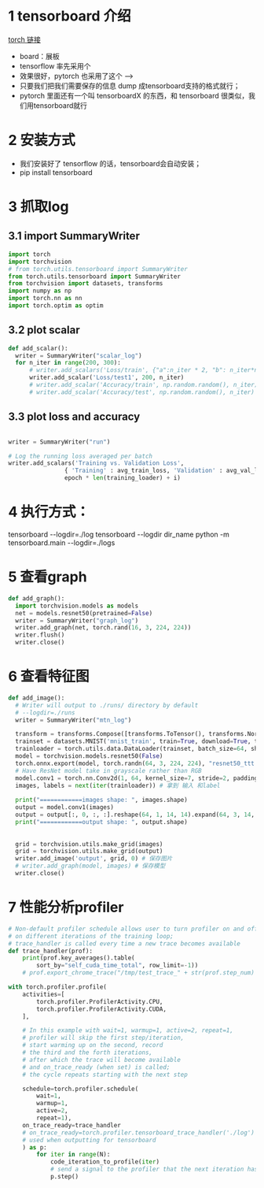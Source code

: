 # 1 tensorboard 介绍
[torch 链接](https://pytorch.org/docs/stable/tensorboard.html?highlight=tensorboard)
- board：展板
- tensorflow 率先采用个
- 效果很好，pytorch 也采用了这个 --> 
- 只要我们把我们需要保存的信息 dump 成tensorboard支持的格式就行；
- pytorch 里面还有一个叫 tensorboardX 的东西，和 tensorboard 很类似，我们用tensorboard就行

# 2 安装方式
- 我们安装好了 tensorflow 的话，tensorboard会自动安装；
- pip install tensorboard


# 3 抓取log

## 3.1 import SummaryWriter
```python
import torch
import torchvision
# from torch.utils.tensorboard import SummaryWriter
from torch.utils.tensorboard import SummaryWriter
from torchvision import datasets, transforms
import numpy as np
import torch.nn as nn
import torch.optim as optim
```

## 3.2 plot scalar
```python
def add_scalar():
  writer = SummaryWriter("scalar_log")
  for n_iter in range(200, 300):
      # writer.add_scalars('Loss/train', {"a":n_iter * 2, "b": n_iter*n_iter}, n_iter)
      writer.add_scalar('Loss/test1', 200, n_iter)
      # writer.add_scalar('Accuracy/train', np.random.random(), n_iter)
      # writer.add_scalar('Accuracy/test', np.random.random(), n_iter)
```

## 3.3 plot loss and accuracy
```python

writer = SummaryWriter("run")

# Log the running loss averaged per batch
writer.add_scalars('Training vs. Validation Loss',
                { 'Training' : avg_train_loss, 'Validation' : avg_val_loss },
                epoch * len(training_loader) + i)

```

# 4 执行方式：
tensorboard --logdir=./log
tensorboard --logdir dir_name
python -m tensorboard.main --logdir=./logs

# 5 查看graph
```python
def add_graph():
  import torchvision.models as models
  net = models.resnet50(pretrained=False)
  writer = SummaryWriter("graph_log")
  writer.add_graph(net, torch.rand(16, 3, 224, 224))
  writer.flush()
  writer.close()
```

# 6 查看特征图
```python
def add_image():
  # Writer will output to ./runs/ directory by default
  # --logdir=./runs
  writer = SummaryWriter("mtn_log")

  transform = transforms.Compose([transforms.ToTensor(), transforms.Normalize((0.5,), (0.5,))])
  trainset = datasets.MNIST('mnist_train', train=True, download=True, transform=transform)
  trainloader = torch.utils.data.DataLoader(trainset, batch_size=64, shuffle=True)
  model = torchvision.models.resnet50(False)
  torch.onnx.export(model, torch.randn(64, 3, 224, 224), "resnet50_ttt.onnx")
  # Have ResNet model take in grayscale rather than RGB
  model.conv1 = torch.nn.Conv2d(1, 64, kernel_size=7, stride=2, padding=3, bias=False)
  images, labels = next(iter(trainloader)) # 拿到 输入 和label
  
  print("============images shape: ", images.shape)
  output = model.conv1(images)
  output = output[:, 0, :, :].reshape(64, 1, 14, 14).expand(64, 3, 14, 14)
  print("============output shape: ", output.shape)
  
  
  grid = torchvision.utils.make_grid(images)
  grid = torchvision.utils.make_grid(output)
  writer.add_image('output', grid, 0) # 保存图片
  # writer.add_graph(model, images) # 保存模型
  writer.close()
```

# 7 性能分析profiler
```python
# Non-default profiler schedule allows user to turn profiler on and off
# on different iterations of the training loop;
# trace_handler is called every time a new trace becomes available
def trace_handler(prof):
    print(prof.key_averages().table(
        sort_by="self_cuda_time_total", row_limit=-1))
    # prof.export_chrome_trace("/tmp/test_trace_" + str(prof.step_num) + ".json")

with torch.profiler.profile(
    activities=[
        torch.profiler.ProfilerActivity.CPU,
        torch.profiler.ProfilerActivity.CUDA,
    ],

    # In this example with wait=1, warmup=1, active=2, repeat=1,
    # profiler will skip the first step/iteration,
    # start warming up on the second, record
    # the third and the forth iterations,
    # after which the trace will become available
    # and on_trace_ready (when set) is called;
    # the cycle repeats starting with the next step

    schedule=torch.profiler.schedule(
        wait=1,
        warmup=1,
        active=2,
        repeat=1),
    on_trace_ready=trace_handler
    # on_trace_ready=torch.profiler.tensorboard_trace_handler('./log')
    # used when outputting for tensorboard
    ) as p:
        for iter in range(N):
            code_iteration_to_profile(iter)
            # send a signal to the profiler that the next iteration has started
            p.step()
```